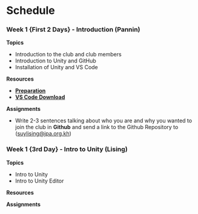 # Schedule

### Week 1 {First 2 Days} - Introduction (Pannin)

**Topics**
- Introduction to the club and club members
- Introduction to Unity and GitHub
- Installation of Unity and VS Code

**Resources**

- [**Preparation**](https://github.com/Nox-Erebos/Unity-Game-Development-Club/blob/main/Prep.md)
- [**VS Code Download**](https://visualstudio.microsoft.com/downloads/)
  
**Assignments**
- Write 2-3 sentences talking about who you are and why you wanted to join the club in **Github** and send a link to the Github Repository to (suylising@jpa.org.kh)

### Week 1 {3rd Day} - Intro to Unity (Lising)

**Topics**
- Intro to Unity
- Intro to Unity Editor

**Resources**


**Assignments**
